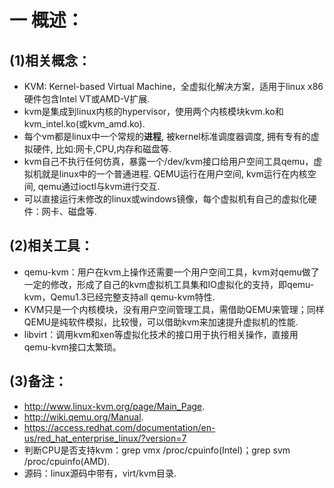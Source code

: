 # 一 概述：
## (1)相关概念：
- KVM: Kernel-based Virtual Machine，全虚拟化解决方案，适用于linux x86硬件包含Intel VT或AMD-V扩展.
- kvm是集成到linux内核的hypervisor，使用两个内核模块kvm.ko和kvm_intel.ko(或kvm_amd.ko).
- 每个vm都是linux中一个常规的**进程**, 被kernel标准调度器调度, 拥有专有的虚拟硬件, 比如:网卡,CPU,内存和磁盘等.
- kvm自己不执行任何仿真，暴露一个/dev/kvm接口给用户空间工具qemu，虚拟机就是linux中的一个普通进程. QEMU运行在用户空间, kvm运行在内核空间, qemu通过ioctl与kvm进行交互.
- 可以直接运行未修改的linux或windows镜像，每个虚拟机有自己的虚拟化硬件：网卡、磁盘等.

## (2)相关工具：
- qemu-kvm：用户在kvm上操作还需要一个用户空间工具，kvm对qemu做了一定的修改，形成了自己的kvm虚拟机工具集和IO虚拟化的支持，即qemu-kvm，Qemu1.3已经完整支持all qemu-kvm特性.
- KVM只是一个内核模块，没有用户空间管理工具，需借助QEMU来管理；同样QEMU是纯软件模拟，比较慢，可以借助kvm来加速提升虚拟机的性能.
- libvirt：调用kvm和xen等虚拟化技术的接口用于执行相关操作，直接用qemu-kvm接口太繁琐。

## (3)备注：
- http://www.linux-kvm.org/page/Main_Page.
- http://wiki.qemu.org/Manual.
- https://access.redhat.com/documentation/en-us/red_hat_enterprise_linux/?version=7
- 判断CPU是否支持kvm：grep vmx /proc/cpuinfo(Intel)；grep svm /proc/cpuinfo(AMD).
- 源码：linux源码中带有，virt/kvm目录.